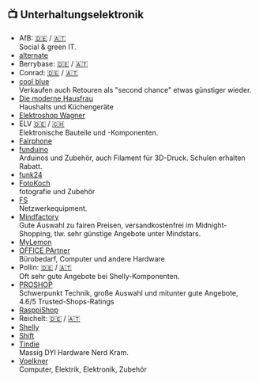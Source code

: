 ## 📺 Unterhaltungselektronik
* AfB: [🇩🇪](https://afbshop.de) / [🇦🇹](https://afbshop.at)\
Social & green IT.
* [alternate](https://www.alternate.de/)
* Berrybase: [🇩🇪](https://www.berrybase.de) / [🇦🇹](https://www.berrybase.at)
* Conrad: [🇩🇪](https://www.conrad.de) / [🇦🇹](https://www.conrad.at)
* [cool blue](https://coolblue.de)\
Verkaufen auch Retouren als "second chance" etwas günstiger wieder.
* [Die moderne Hausfrau](https://www.moderne-hausfrau.de/)\
Haushalts und Küchengeräte
* [Elektroshop Wagner](https://www.elektroshopwagner.de)
* ELV [🇩🇪](https://de.elv.com) / [🇨🇭](https://ch.elv.com)\
Elektronische Bauteile und -Komponenten.
* [Fairphone](https://shop.fairphone.com/)
* [funduino](https://funduinoshop.com/)\
Arduinos und Zubehör, auch Filament für 3D-Druck. Schulen erhalten Rabatt.
* [funk24](https://shop.funk24.net)
* [FotoKoch](https://www.fotokoch.de/)\
fotografie und Zubehör
* [FS](https://www.fs.com/de)\
Netzwerkequipment.
* [Mindfactory](https://www.mindfactory.de)\
Gute Auswahl zu fairen Preisen, versandkostenfrei im Midnight-Shopping, tlw. sehr günstige Angebote unter Mindstars.
* [MyLemon](https://mylemon.at)
* [OFFICE PArtner](https://www.office-partner.de/)\
Bürobedarf, Computer und andere Hardware
* Pollin: [🇩🇪](https://www.pollin.de) / [🇦🇹](https://www.pollin.at)\
Oft sehr gute Angebote bei Shelly-Komponenten.
* [PROSHOP](https://www.proshop.de/)\
Schwerpunkt Technik, große Auswahl und mitunter gute Angebote, 4.6/5 Trusted-Shops-Ratings
* [RasppiShop](https://www.rasppishop.de)
* Reichelt: [🇩🇪](https://www.reichelt.de) / [🇦🇹](https://www.reichelt.at)
* [Shelly](https://www.shelly.com/)
* [Shift](https://shop.shiftphones.com/)
* [Tindie](https://www.tindie.com)\
Massig DYI Hardware Nerd Kram.
* [Voelkner](https://www.voelkner.de/)\
Computer, Elektrik, Elektronik, Zubehör
